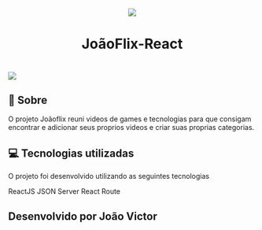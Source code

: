 <h1 align="center">
    <img src="https://ik.imagekit.io/lkgbmsinhh/tiulo_joaoflix_7NDJ_9FH6.png">
</h1>

<h1 align="center">
    JoãoFlix-React
</h1>

<h1>
    <img="/src/assets/joaoflixApp">
</h1>

<h1>
    <img src="https://ik.imagekit.io/lkgbmsinhh/cadastrojoaoflix_qZkMTtgyY.png">
</h1>

## :speech_balloon: Sobre 

O projeto Joãoflix reuni videos de games e tecnologias para que consigam encontrar e adicionar seus proprios videos e criar suas proprias categorias.

## :computer: Tecnologias utilizadas 

O projeto foi desenvolvido utilizando as seguintes tecnologias

ReactJS
JSON Server
React Route

## Desenvolvido por João Victor